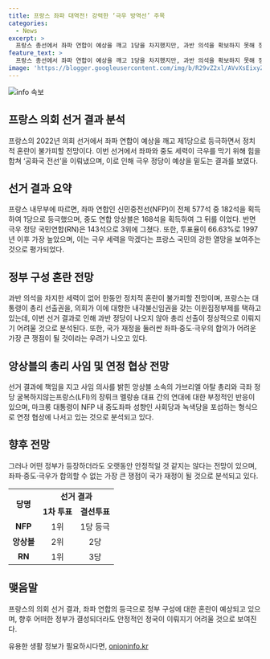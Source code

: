 ```yaml
---
title: 프랑스 좌파 대역전! 강력한 ‘극우 방역선’ 주목
categories:
  - News
excerpt: >
  프랑스 총선에서 좌파 연합이 예상을 깨고 1당을 차지했지만, 과반 의석을 확보하지 못해 정치적 혼란이 예상됩니다. 1차 투표에서 1위였던 극우 연합은 3위로 밀렸으며, 좌파와 중도 세력이 극우를 막기 위해 힘을 합쳤습니다. 선거 결과로 인해 극우 세력은 충격을 받았고, 정치적 혼란이 예상되지만 안정적인 정부를 구성하기 어려울 것으로 분석됩니다.
feature_text: >
  프랑스 총선에서 좌파 연합이 예상을 깨고 1당을 차지했지만, 과반 의석을 확보하지 못해 정치적 혼란이 예상됩니다. 1차 투표에서 1위였던 극우 연합은 3위로 밀렸으며, 좌파와 중도 세력이 극우를 막기 위해 힘을 합쳤습니다. 선거 결과로 인해 극우 세력은 충격을 받았고, 정치적 혼란이 예상되지만 안정적인 정부를 구성하기 어려울 것으로 분석됩니다.
image: 'https://blogger.googleusercontent.com/img/b/R29vZ2xl/AVvXsEixyZcFfHzMRdzZMjFBmAUKJYCLCGyLL1o632UiGVXcaFdKo_bkvkuCioo0uUKlGfBVcT3P84aROyZIXSBEx3Aw5nCQ3pTgDom1WDC4m8eifvWiAmWEEVb4x6G_l8C0QH225ldMjyaFvpxGEBGNO37VmDTDMHGhJPq73UglMfDca1-0aw/s1600/blogspot.png'
---
```


<p><img src="https://blogger.googleusercontent.com/img/b/R29vZ2xl/AVvXsEixyZcFfHzMRdzZMjFBmAUKJYCLCGyLL1o632UiGVXcaFdKo_bkvkuCioo0uUKlGfBVcT3P84aROyZIXSBEx3Aw5nCQ3pTgDom1WDC4m8eifvWiAmWEEVb4x6G_l8C0QH225ldMjyaFvpxGEBGNO37VmDTDMHGhJPq73UglMfDca1-0aw/s1600/blogspot.png" alt="info 속보" /></p>

<h2 data-ke-size="size26">프랑스 의회 선거 결과 분석</h2>

<p data-ke-size="size16">프랑스의 2022년 의회 선거에서 좌파 연합이 예상을 깨고 제1당으로 등극하면서 정치적 혼란이 불가피할 전망이다. 이번 선거에서 좌파와 중도 세력이 극우를 막기 위해 힘을 합쳐 ‘공화국 전선’을 이뤄냈으며, 이로 인해 극우 정당이 예상을 밑도는 결과를 보였다.</p>

<h2 data-ke-size="size26">선거 결과 요약</h2>

<p data-ke-size="size16">프랑스 내무부에 따르면, 좌파 연합인 신민중전선(NFP)이 전체 577석 중 182석을 획득하여 1당으로 등극했으며, 중도 연합 앙상블은 168석을 획득하여 그 뒤를 이었다. 반면 극우 정당 국민연합(RN)은 143석으로 3위에 그쳤다. 또한, 투표율이 66.63%로 1997년 이후 가장 높았으며, 이는 극우 세력을 막겠다는 프랑스 국민의 강한 열망을 보여주는 것으로 평가되었다.</p>

<h2 data-ke-size="size26">정부 구성 혼란 전망</h2>

<p data-ke-size="size16">과반 의석을 차지한 세력이 없어 한동안 정치적 혼란이 불가피할 전망이며, 프랑스는 대통령이 총리 선출권을, 의회가 이에 대항한 내각불신임권을 갖는 이원집정부제를 택하고 있는데, 이번 선거 결과로 인해 과반 정당이 나오지 않아 총리 선출이 정상적으로 이뤄지기 어려울 것으로 분석된다. 또한, 국가 재정을 둘러싼 좌파·중도·극우의 합의가 어려운 가장 큰 쟁점이 될 것이라는 우려가 나오고 있다.</p>

<h2 data-ke-size="size26">앙상블의 총리 사임 및 연정 협상 전망</h2>

<p data-ke-size="size16">선거 결과에 책임을 지고 사임 의사를 밝힌 앙상블 소속의 가브리엘 아탈 총리와 극좌 정당 굴복하지않는프랑스(LFI)의 장뤼크 멜랑숑 대표 간의 연대에 대한 부정적인 반응이 있으며, 마크롱 대통령이 NFP 내 중도좌파 성향인 사회당과 녹색당을 포섭하는 형식으로 연정 협상에 나서고 있는 것으로 분석되고 있다.</p>

<h2 data-ke-size="size26">향후 전망</h2>

<p data-ke-size="size16">그러나 어떤 정부가 등장하더라도 오랫동안 안정적일 것 같지는 않다는 전망이 있으며, 좌파·중도·극우가 합의할 수 없는 가장 큰 쟁점이 국가 재정이 될 것으로 분석되고 있다.</p>

<table>
  <tr>
    <td rowspan="2" style="text-align: center; height: 17px;"><b>당명</b></td>
    <td colspan="2" style="text-align: center; height: 17px;"><b>선거 결과</b></td>
  </tr>
  <tr>
    <td style="text-align: center; height: 17px;"><b>1차 투표</b></td>
    <td style="text-align: center; height: 17px;"><b>결선투표</b></td>
  </tr>
  <tr>
    <td style="text-align: center; height: 17px;"><b>NFP</b></td>
    <td style="text-align: center; height: 17px;">1위</td>
    <td style="text-align: center; height: 17px;">1당 등극</td>
  </tr>
  <tr>
    <td style="text-align: center; height: 17px;"><b>앙상블</b></td>
    <td style="text-align: center; height: 17px;">2위</td>
    <td style="text-align: center; height: 17px;">2당</td>
  </tr>
  <tr>
    <td style="text-align: center; height: 17px;"><b>RN</b></td>
    <td style="text-align: center; height: 17px;">1위</td>
    <td style="text-align: center; height: 17px;">3당</td>
  </tr>
</table>

<h2 data-ke-size="size26">맺음말</h2>

<p data-ke-size="size16">프랑스의 의회 선거 결과, 좌파 연합의 등극으로 정부 구성에 대한 혼란이 예상되고 있으며, 향후 어떠한 정부가 결성되더라도 안정적인 정국이 이뤄지기 어려울 것으로 보여진다. </p>
유용한 생활 정보가 필요하시다면, <a href="https://onioninfo.kr" rel="dofollow">onioninfo.kr</a>


